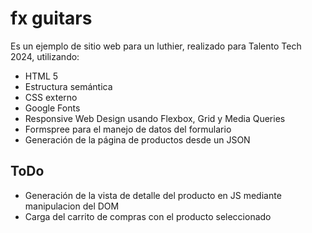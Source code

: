 # fx guitars

Es un ejemplo de sitio web para un luthier, realizado para Talento Tech 2024, utilizando:

* HTML 5  
* Estructura semántica  
* CSS externo  
* Google Fonts  
* Responsive Web Design usando Flexbox, Grid y Media Queries  
* Formspree para el manejo de datos del formulario
* Generación de la página de productos desde un JSON

## ToDo
* Generación de la vista de detalle del producto en JS mediante manipulacion del DOM
* Carga del carrito de compras con el producto seleccionado
